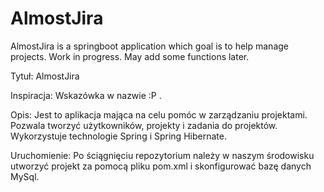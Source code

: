# AlmostJira

AlmostJira is a springboot application which goal is to help manage projects. 
Work in progress. May add some functions later.

Tytuł: AlmostJira 

Inspiracja: Wskazówka w nazwie :P .

Opis: Jest to aplikacja mająca na celu pomóc w zarządzaniu projektami. Pozwala tworzyć użytkowników, projekty i zadania do projektów. Wykorzystuje technologie Spring i Spring Hibernate.

Uruchomienie: Po ściągnięciu repozytorium należy w naszym środowisku utworzyć projekt za pomocą pliku pom.xml i skonfigurować bazę danych MySql.


